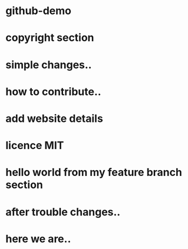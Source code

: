 # github-demo

# copyright section

# simple changes..

# how to contribute..

# add website details

# licence MIT

# hello world from my feature branch section

# after trouble changes..

# here we are..
